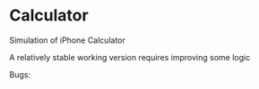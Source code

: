 # Calculator
Simulation of iPhone Calculator

A relatively stable working version requires improving some logic

Bugs:
